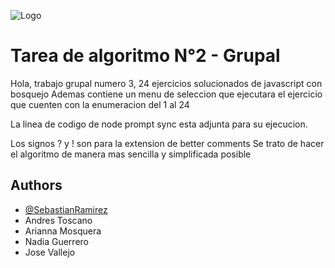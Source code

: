 
![Logo](https://www.unemi.edu.ec/wp-content/uploads/2021/09/LOGO-WEB-AZUL.png)


# Tarea de algoritmo N°2 - Grupal

Hola, trabajo grupal numero 3, 24 ejercicios solucionados de javascript con bosquejo 
Ademas contiene un menu de seleccion que ejecutara el ejercicio que cuenten con la enumeracion del 1 al 24

La linea de codigo de node prompt sync esta adjunta para su ejecucion.

Los signos ? y ! son para la extension de better comments
Se trato de hacer el algoritmo de manera mas sencilla y simplificada posible



## Authors

- [@SebastianRamirez](https://github.com/Sebastian-Rb)
- Andres Toscano
- Arianna Mosquera
- Nadia Guerrero
- Jose Vallejo
